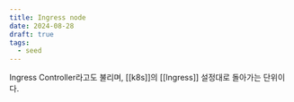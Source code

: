 ```yaml
---
title: Ingress node
date: 2024-08-28
draft: true
tags:
  - seed
---
```


Ingress Controller라고도 불리며,
[[k8s]]의 [[Ingress]] 설정대로 돌아가는 단위이다.
